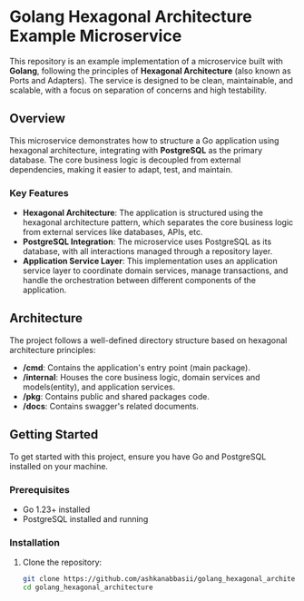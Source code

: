 # Golang Hexagonal Architecture Example Microservice

This repository is an example implementation of a microservice built with **Golang**, following the principles of **Hexagonal Architecture** (also known as Ports and Adapters). The service is designed to be clean, maintainable, and scalable, with a focus on separation of concerns and high testability.

## Overview

This microservice demonstrates how to structure a Go application using hexagonal architecture, integrating with **PostgreSQL** as the primary database. The core business logic is decoupled from external dependencies, making it easier to adapt, test, and maintain.

### Key Features

- **Hexagonal Architecture**: The application is structured using the hexagonal architecture pattern, which separates the core business logic from external services like databases, APIs, etc.
- **PostgreSQL Integration**: The microservice uses PostgreSQL as its database, with all interactions managed through a repository layer.
- **Application Service Layer**: This implementation uses an application service layer to coordinate domain services, manage transactions, and handle the orchestration between different components of the application.

## Architecture

The project follows a well-defined directory structure based on hexagonal architecture principles:

- **/cmd**: Contains the application's entry point (main package).
- **/internal**: Houses the core business logic, domain services and models(entity), and application services.
- **/pkg**: Contains public and shared packages code.
- **/docs**: Contains swagger's related documents.

## Getting Started

To get started with this project, ensure you have Go and PostgreSQL installed on your machine.

### Prerequisites

- Go 1.23+ installed
- PostgreSQL installed and running

### Installation

1. Clone the repository:

   ```bash
   git clone https://github.com/ashkanabbasii/golang_hexagonal_architecture.git
   cd golang_hexagonal_architecture
